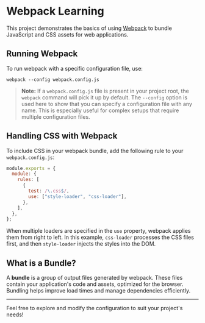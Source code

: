 # Webpack Learning

This project demonstrates the basics of using [Webpack](https://webpack.js.org/) to bundle JavaScript and CSS assets for web applications.

## Running Webpack

To run webpack with a specific configuration file, use:

```
webpack --config webpack.config.js
```

> **Note:** If a `webpack.config.js` file is present in your project root, the `webpack` command will pick it up by default. The `--config` option is used here to show that you can specify a configuration file with any name. This is especially useful for complex setups that require multiple configuration files.

## Handling CSS with Webpack

To include CSS in your webpack bundle, add the following rule to your `webpack.config.js`:

```js
module.exports = {
  module: {
    rules: [
      {
        test: /\.css$/,
        use: ["style-loader", "css-loader"],
      },
    ],
  },
};
```

When multiple loaders are specified in the `use` property, webpack applies them from right to left. In this example, `css-loader` processes the CSS files first, and then `style-loader` injects the styles into the DOM.

## What is a Bundle?

A **bundle** is a group of output files generated by webpack. These files contain your application's code and assets, optimized for the browser. Bundling helps improve load times and manage dependencies efficiently.

---

Feel free to explore and modify the configuration to suit your project's needs!
